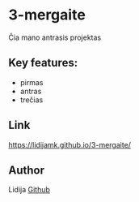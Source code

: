 # 3-mergaite

Čia mano antrasis projektas

## Key features:

- pirmas
- antras
- trečias

## Link

 https://lidijamk.github.io/3-mergaite/

 ## Author

 Lidija [Github](https://github.com/LidijaMK)
 
